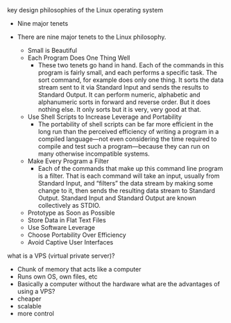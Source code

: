 key design philosophies of the Linux operating system
- Nine major tenets

- There are nine major tenets to the Linux philosophy.
    + Small is Beautiful
    + Each Program Does One Thing Well
        * These two tenets go hand in hand. Each of the commands in this program is fairly small, and each performs a specific task. The sort command, for example does only one thing. It sorts the data stream sent to it via Standard Input and sends the results to Standard Output. It can perform numeric, alphabetic and alphanumeric sorts in forward and reverse order. But it does nothing else. It only sorts but it is very, very good at that.
    + Use Shell Scripts to Increase Leverage and Portability
        * The portability of shell scripts can be far more efficient in the long run than the perceived efficiency of writing a program in a compiled language—not even considering the time required to compile and test such a program—because they can run on many otherwise incompatible systems.
    + Make Every Program a Filter
        * Each of the commands that make up this command line program is a filter. That is each command will take an input, usually from Standard Input, and “filters” the data stream by making some change to it, then sends the resulting data stream to Standard Output. Standard Input and Standard Output are known collectively as STDIO.
    + Prototype as Soon as Possible
    + Store Data in Flat Text Files
    + Use Software Leverage
    + Choose Portability Over Efficiency
    + Avoid Captive User Interfaces

what is a VPS (virtual private server)?
- Chunk of memory that acts like a computer
- Runs own OS, own files, etc
- Basically a computer without the hardware
what are the advantages of using a VPS?
- cheaper
- scalable 
- more control
